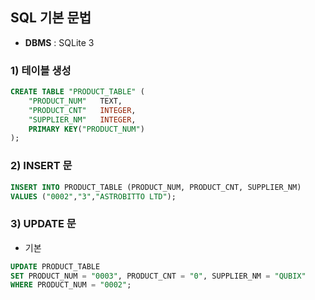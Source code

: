 ## SQL 기본 문법
+ **DBMS** : SQLite 3
### 1) 테이블 생성
```sql
CREATE TABLE "PRODUCT_TABLE" (
	"PRODUCT_NUM"	TEXT,
	"PRODUCT_CNT"	INTEGER,
	"SUPPLIER_NM"	INTEGER,
	PRIMARY KEY("PRODUCT_NUM")
);
```

### 2) INSERT 문
```sql
INSERT INTO PRODUCT_TABLE (PRODUCT_NUM, PRODUCT_CNT, SUPPLIER_NM)
VALUES ("0002","3","ASTROBITTO LTD");
```

### 3) UPDATE 문
+ 기본 
```sql
UPDATE PRODUCT_TABLE
SET PRODUCT_NUM = "0003", PRODUCT_CNT = "0", SUPPLIER_NM = "QUBIX"
WHERE PRODUCT_NUM = "0002";
```